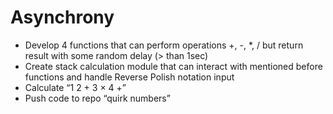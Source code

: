 # Asynchrony
* Develop 4 functions that can perform operations +, -, *, / but return result with some random delay (> than 1sec)
* Create stack calculation module that can interact with mentioned before functions and handle Reverse Polish notation input
* Calculate “1 2 + 3 × 4 +”
* Push code to repo “quirk numbers”
